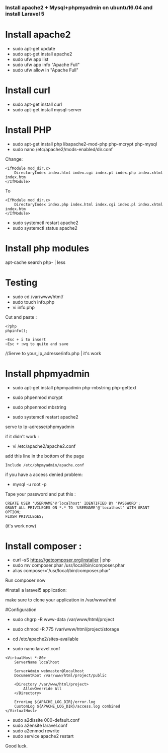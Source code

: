### Install apache2 + Mysql+phpmyadmin on ubuntu16.04 and install  Laravel 5

# Install apache2

* sudo apt-get update
* sudo apt-get install apache2
* sudo ufw app list
* sudo ufw app info "Apache Full"
* sudo ufw allow in "Apache Full"

# Install curl

* sudo apt-get install curl
* sudo apt-get install mysql-server

# Install PHP

* sudo apt-get install php libapache2-mod-php php-mcrypt php-mysql
* sudo nano /etc/apache2/mods-enabled/dir.conf

Change:

```
<IfModule mod_dir.c>
    DirectoryIndex index.html index.cgi index.pl index.php index.xhtml index.htm
</IfModule>
```

To

```
<IfModule mod_dir.c>
    DirectoryIndex index.php index.html index.cgi index.pl index.xhtml index.htm
</IfModule>
```

* sudo systemctl restart apache2
* sudo systemctl status apache2

# Install php modules
apt-cache search php- | less

# Testing 

* sudo cd /var/www/html/
* sudo touch info.php
* vi info.php

Cut and paste :

```
<?php
phpinfo();
```

```
~Esc + i to insert 
~Esc + :wq to quite and save
```

//Serve to your_ip_adresse/info.php | it's work 

# Install phpmyadmin

* sudo apt-get install phpmyadmin php-mbstring php-gettext

* sudo phpenmod mcrypt
* sudo phpenmod mbstring

* sudo systemctl restart apache2

serve to Ip-adresse/phpmyadmin

if it didn't work :

* vi /etc/apache2/apache2.conf

add this line in the bottom of the page 

```
Include /etc/phpmyadmin/apache.conf
```

if you have a access denied problem:

* mysql -u root -p

Tape your password and put this :

```
CREATE USER 'USERNAME'@'localhost' IDENTIFIED BY 'PASSWORD';
GRANT ALL PRIVILEGES ON *.* TO 'USERNAME'@'localhost' WITH GRANT OPTION;
FLUSH PRIVILEGES;
```

(it's work now)

# Install composer :

* curl -sS https://getcomposer.org/installer | php
* sudo mv composer.phar /usr/local/bin/composer.phar
* alias composer='/usr/local/bin/composer.phar'

Run composer now

#Install a laravel5 application:

make sure to clone your application in /var/www/html

#Configuration

* sudo chgrp -R www-data /var/www/html/project
* sudo chmod -R 775 /var/www/html/project/storage

* cd /etc/apache2/sites-available
* sudo nano laravel.conf

```
<VirtualHost *:80>
    ServerName localhost

    ServerAdmin webmaster@localhost
    DocumentRoot /var/www/html/project/public

    <Directory /var/www/html/project>
        AllowOverride All
    </Directory>

    ErrorLog ${APACHE_LOG_DIR}/error.log
    CustomLog ${APACHE_LOG_DIR}/access.log combined
</VirtualHost>
```

* sudo a2dissite 000-default.conf
* sudo a2ensite laravel.conf
* sudo a2enmod rewrite
* sudo service apache2 restart


Good luck.











